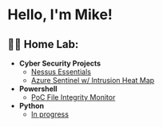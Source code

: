 <h1>Hello, I'm Mike!

<h2>👨‍💻 Home Lab:</h2>

- <b>Cyber Security Projects</b>
  - [Nessus Essentials](https://github.com/mluciotti/nessus_lab)
  - [Azure Sentinel w/ Intrusion Heat Map](https://github.com/mluciotti/sentinel)
- <b>Powershell</b>
  - [PoC File Integrity Monitor](https://github.com/mluciotti/PowerShellPOC-FileIntegrity-FIM)
- <b>Python</b>
  - [In progress](https://github.com/mluciotti)

<!--
**mluciotti/mluciotti** is a ✨ _special_ ✨ repository because its `README.md` (this file) appears on your GitHub profile.

Here are some ideas to get you started:

- 🔭 I’m currently working on ...
- 🌱 I’m currently learning ...
- 👯 I’m looking to collaborate on ...
- 🤔 I’m looking for help with ...
- 💬 Ask me about ...
- 📫 How to reach me: ...
- 😄 Pronouns: ...
- ⚡ Fun fact: ...
-->
